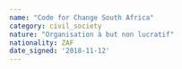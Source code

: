```yaml
---
name: "Code for Change South Africa"
category: civil_society
nature: "Organisation à but non lucratif"
nationality: ZAF
date_signed: '2018-11-12'
---
```

    
